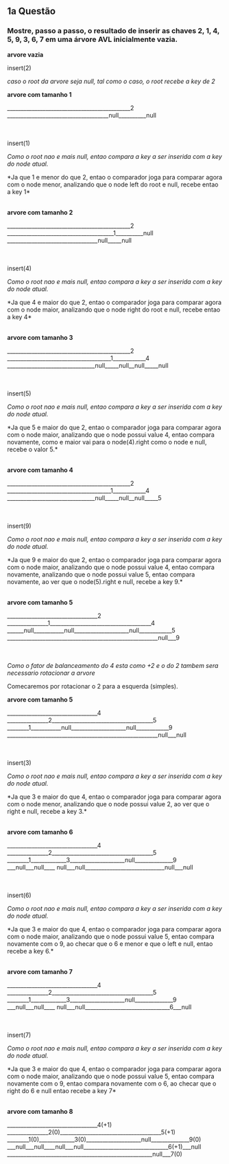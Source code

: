 ## 1a Questão
### Mostre, passo a passo, o resultado de inserir as chaves 2, 1, 4, 5, 9, 3, 6, 7 em uma árvore AVL inicialmente vazia.

**arvore vazia**

insert(2)

*caso o root da arvore seja null, tal como o caso, o root recebe a key de 2*

**arvore com tamanho 1**
<div>_____________________________________________2</div>
<div>_____________________________________null__________null</div>

<br></br>
insert(1)

*Como o root nao e mais null, entao compara a key a ser inserida com a key do node atual.*
<div></div>
*Ja que 1 e menor do que 2, entao o comparador joga para comparar agora com o node menor, analizando que o node left do root e null, recebe entao a key 1*
<br></br>

**arvore com tamanho 2**
<div>_____________________________________________2</div>
<div>_______________________________________1__________null</div>
<div>_________________________________null_____null</div>

<br></br>
insert(4)

*Como o root nao e mais null, entao compara a key a ser inserida com a key do node atual.*
<div></div>
*Ja que 4 e maior do que 2, entao o comparador joga para comparar agora com o node maior, analizando que o node right do root e null, recebe entao a key 4*
<br></br>

**arvore com tamanho 3**
<div>_____________________________________________2</div>
<div>______________________________________1____________4</div>
<div>________________________________null_____null__null_____null</div>

<br></br>
insert(5)

*Como o root nao e mais null, entao compara a key a ser inserida com a key do node atual.*
<div></div>
*Ja que 5 e maior do que 2, entao o comparador joga para comparar agora com o node maior, analizando que o node possui value 4, entao compara novamente, como e maior vai para o node(4).right como o node e null, recebe o valor 5.*
<br></br>

**arvore com tamanho 4**
<div>_____________________________________________2</div>
<div>______________________________________1____________4</div>
<div>________________________________null_____null__null_____5</div>

<br></br>
insert(9)

*Como o root nao e mais null, entao compara a key a ser inserida com a key do node atual.*
<div></div>
*Ja que 9 e maior do que 2, entao o comparador joga para comparar agora com o node maior, analizando que o node possui value 4, entao compara novamente, analizando que o node possui value 5, entao compara novamente, ao ver que o node(5).right e null, recebe a key 9.*
<br></br>

**arvore com tamanho 5**
<div>_________________________________2</div>
<div>_______________1_____________________________________4</div>
<div>______null___________null____________________null____________5</div>
<div>_______________________________________________________null___9</div>

<br></br>
*Como o fator de balanceamento do 4 esta como +2 e o do 2 tambem sera necessario rotacionar a arvore*

Comecaremos por rotacionar o 2 para a esquerda (simples).

**arvore com tamanho 5**
<div>_________________________________4</div>
<div>_______________2_____________________________________5</div>
<div>________1___________null____________________null____________9</div>
<div>_______________________________________________________null___null</div>

<br></br>
insert(3)

*Como o root nao e mais null, entao compara a key a ser inserida com a key do node atual.*
<div></div>
*Ja que 3 e maior do que 4, entao o comparador joga para comparar agora com o node menor, analizando que o node possui value 2, ao ver que o right e null, recebe a key 3.*
<br></br>

**arvore com tamanho 6**
<div>_________________________________4</div>
<div>_______________2_____________________________________5</div>
<div>________1_____________3____________________null______________9</div>
<div>___null___null____ null___null_____________________________null___null</div>

<br></br>
insert(6)

*Como o root nao e mais null, entao compara a key a ser inserida com a key do node atual.*
<div></div>
*Ja que 3 e maior do que 4, entao o comparador joga para comparar agora com o node maior, analizando que o node possui value 5, entao compara novamente com o 9, ao checar que o 6 e menor e que o left e null, entao recebe a key 6.*
<br></br>

**arvore com tamanho 7**
<div>_________________________________4</div>
<div>_______________2_____________________________________5</div>
<div>________1_____________3____________________null______________9</div>
<div>___null___null____ null___null_______________________________6___null</div>

<br></br>
insert(7)

*Como o root nao e mais null, entao compara a key a ser inserida com a key do node atual.*
<div></div>
*Ja que 3 e maior do que 4, entao o comparador joga para comparar agora com o node maior, analizando que o node possui value 5, entao compara novamente com o 9, entao compara novamente com o 6, ao checar que o right do 6 e null entao recebe a key 7*
<br></br>

**arvore com tamanho 8**
<div>_________________________________4(+1)</div>
<div>_______________2(0)_____________________________________5(+1)</div>
<div>________1(0)_____________3(0)____________________null______________9(0)</div>
<div>___null___null____null___null_______________________________6(+1)___null</div>
<div>_____________________________________________________null___7(0)</div>